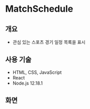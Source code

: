 # MatchSchedule<br>
## 개요
* 관심 있는 스포츠 경기 일정 목록을 표시

## 사용 기술
* HTML, CSS, JavaScript
* React
* Node.js 12.18.1

## 화면
